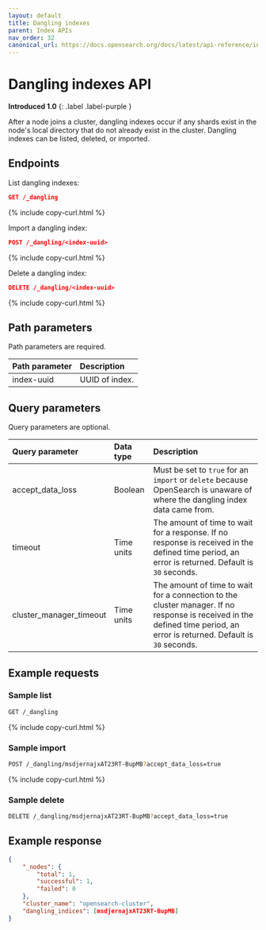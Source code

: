 ```yaml
---
layout: default
title: Dangling indexes
parent: Index APIs
nav_order: 32
canonical_url: https://docs.opensearch.org/docs/latest/api-reference/index-apis/dangling-index/
---
```


# Dangling indexes API
**Introduced 1.0**
{: .label .label-purple }

After a node joins a cluster, dangling indexes occur if any shards exist in the node's local directory that do not already exist in the cluster. Dangling indexes can be listed, deleted, or imported.

## Endpoints

List dangling indexes:

```json
GET /_dangling
```
{% include copy-curl.html %}

Import a dangling index:

```json
POST /_dangling/<index-uuid>
```
{% include copy-curl.html %}

Delete a dangling index:

```json
DELETE /_dangling/<index-uuid>
```
{% include copy-curl.html %}

## Path parameters

Path parameters are required.

Path parameter | Description
:--- | :---
index-uuid | UUID of index.

## Query parameters

Query parameters are optional.

Query parameter | Data type | Description
:--- | :--- | :---
accept_data_loss | Boolean | Must be set to `true` for an `import` or `delete` because OpenSearch is unaware of where the dangling index data came from.
timeout | Time units | The amount of time to wait for a response. If no response is received in the defined time period, an error is returned. Default is `30` seconds.
cluster_manager_timeout | Time units | The amount of time to wait for a connection to the cluster manager. If no response is received in the defined time period, an error is returned. Default is `30` seconds.

## Example requests

### Sample list

````bash
GET /_dangling
````
{% include copy-curl.html %}

### Sample import

````bash
POST /_dangling/msdjernajxAT23RT-BupMB?accept_data_loss=true
````
{% include copy-curl.html %}
 
### Sample delete

````bash
DELETE /_dangling/msdjernajxAT23RT-BupMB?accept_data_loss=true
````

## Example response 

````json
{
    "_nodes": {
        "total": 1,
        "successful": 1,
        "failed": 0
    },
    "cluster_name": "opensearch-cluster",
    "dangling_indices": [msdjernajxAT23RT-BupMB]
}
````
